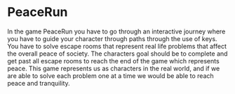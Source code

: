 # PeaceRun
In the game PeaceRun you have to go through an interactive journey where you have to guide your character
through paths through the use of keys. You have to solve escape rooms that represent real life problems
that affect the overall peace of society. The characters goal should be to complete and get past all 
escape rooms to reach the end of the game which represents peace. This game represents us as characters
in the real world, and if we are able to solve each problem one at a time we would be able to reach peace
and tranquility.
